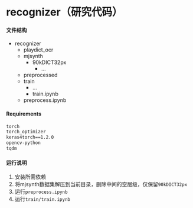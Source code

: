 # recognizer（研究代码）

#### 文件结构

+ recognizer
    + playdict_ocr
    + mjsynth
        + 90kDICT32px
            + ...
    + preprocessed
    + train
        + ...
        + train.ipynb
    + preprocess.ipynb

#### Requirements
```txt
torch
torch_optimizer
keras4torch==1.2.0
opencv-python
tqdm
```

#### 运行说明
1. 安装所需依赖
2. 将mjsynth数据集解压到当前目录，删除中间的空层级，仅保留`90kDICT32px`
3. 运行`preprocess.ipynb`
4. 运行`train/train.ipynb`